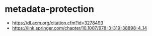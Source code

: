 # metadata-protection

- https://dl.acm.org/citation.cfm?id=3278493
- https://link.springer.com/chapter/10.1007/978-3-319-38898-4_14
